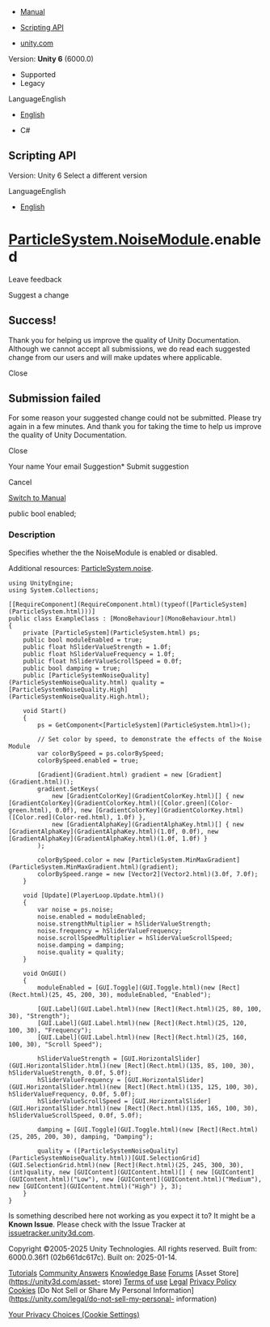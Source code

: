 [ ]()

  * [Manual](../Manual/index.html)
  * [Scripting API](../ScriptReference/index.html)

  * [unity.com](https://unity.com/)

Version: **Unity 6** (6000.0)

  * Supported
  * Legacy

LanguageEnglish

  * [English]()

  * C#

[ ](https://docs.unity3d.com)

## Scripting API

Version: Unity 6 Select a different version

LanguageEnglish

  * [English]()

#  [ParticleSystem.NoiseModule](ParticleSystem.NoiseModule.html).enabled

Leave feedback

Suggest a change

## Success!

Thank you for helping us improve the quality of Unity Documentation. Although
we cannot accept all submissions, we do read each suggested change from our
users and will make updates where applicable.

Close

## Submission failed

For some reason your suggested change could not be submitted. Please <a>try
again</a> in a few minutes. And thank you for taking the time to help us
improve the quality of Unity Documentation.

Close

Your name Your email Suggestion* Submit suggestion

Cancel

[Switch to Manual](../Manual/class-ParticleSystem.html "Go to ParticleSystem
Component in the Manual")

public bool enabled;

### Description

Specifies whether the the NoiseModule is enabled or disabled.

Additional resources: [ParticleSystem.noise](ParticleSystem-noise.html).

    
    
    using UnityEngine;
    using System.Collections;  
      
    [[RequireComponent](RequireComponent.html)(typeof([ParticleSystem](ParticleSystem.html)))]
    public class ExampleClass : [MonoBehaviour](MonoBehaviour.html)
    {
        private [ParticleSystem](ParticleSystem.html) ps;
        public bool moduleEnabled = true;
        public float hSliderValueStrength = 1.0f;
        public float hSliderValueFrequency = 1.0f;
        public float hSliderValueScrollSpeed = 0.0f;
        public bool damping = true;
        public [ParticleSystemNoiseQuality](ParticleSystemNoiseQuality.html) quality = [ParticleSystemNoiseQuality.High](ParticleSystemNoiseQuality.High.html);  
      
        void Start()
        {
            ps = GetComponent<[ParticleSystem](ParticleSystem.html)>();  
      
            // Set color by speed, to demonstrate the effects of the Noise Module
            var colorBySpeed = ps.colorBySpeed;
            colorBySpeed.enabled = true;  
      
            [Gradient](Gradient.html) gradient = new [Gradient](Gradient.html)();
            gradient.SetKeys(
                new [GradientColorKey](GradientColorKey.html)[] { new [GradientColorKey](GradientColorKey.html)([Color.green](Color-green.html), 0.0f), new [GradientColorKey](GradientColorKey.html)([Color.red](Color-red.html), 1.0f) },
                new [GradientAlphaKey](GradientAlphaKey.html)[] { new [GradientAlphaKey](GradientAlphaKey.html)(1.0f, 0.0f), new [GradientAlphaKey](GradientAlphaKey.html)(1.0f, 1.0f) }
            );  
      
            colorBySpeed.color = new [ParticleSystem.MinMaxGradient](ParticleSystem.MinMaxGradient.html)(gradient);
            colorBySpeed.range = new [Vector2](Vector2.html)(3.0f, 7.0f);
        }  
      
        void [Update](PlayerLoop.Update.html)()
        {
            var noise = ps.noise;
            noise.enabled = moduleEnabled;
            noise.strengthMultiplier = hSliderValueStrength;
            noise.frequency = hSliderValueFrequency;
            noise.scrollSpeedMultiplier = hSliderValueScrollSpeed;
            noise.damping = damping;
            noise.quality = quality;
        }  
      
        void OnGUI()
        {
            moduleEnabled = [GUI.Toggle](GUI.Toggle.html)(new [Rect](Rect.html)(25, 45, 200, 30), moduleEnabled, "Enabled");  
      
            [GUI.Label](GUI.Label.html)(new [Rect](Rect.html)(25, 80, 100, 30), "Strength");
            [GUI.Label](GUI.Label.html)(new [Rect](Rect.html)(25, 120, 100, 30), "Frequency");
            [GUI.Label](GUI.Label.html)(new [Rect](Rect.html)(25, 160, 100, 30), "Scroll Speed");  
      
            hSliderValueStrength = [GUI.HorizontalSlider](GUI.HorizontalSlider.html)(new [Rect](Rect.html)(135, 85, 100, 30), hSliderValueStrength, 0.0f, 5.0f);
            hSliderValueFrequency = [GUI.HorizontalSlider](GUI.HorizontalSlider.html)(new [Rect](Rect.html)(135, 125, 100, 30), hSliderValueFrequency, 0.0f, 5.0f);
            hSliderValueScrollSpeed = [GUI.HorizontalSlider](GUI.HorizontalSlider.html)(new [Rect](Rect.html)(135, 165, 100, 30), hSliderValueScrollSpeed, 0.0f, 5.0f);  
      
            damping = [GUI.Toggle](GUI.Toggle.html)(new [Rect](Rect.html)(25, 205, 200, 30), damping, "Damping");  
      
            quality = ([ParticleSystemNoiseQuality](ParticleSystemNoiseQuality.html))[GUI.SelectionGrid](GUI.SelectionGrid.html)(new [Rect](Rect.html)(25, 245, 300, 30), (int)quality, new [GUIContent](GUIContent.html)[] { new [GUIContent](GUIContent.html)("Low"), new [GUIContent](GUIContent.html)("Medium"), new [GUIContent](GUIContent.html)("High") }, 3);
        }
    }
    

Is something described here not working as you expect it to? It might be a
**Known Issue**. Please check with the Issue Tracker at
[issuetracker.unity3d.com](https://issuetracker.unity3d.com).

Copyright ©2005-2025 Unity Technologies. All rights reserved. Built from:
6000.0.36f1 (02b661dc617c). Built on: 2025-01-14.

[Tutorials](https://unity3d.com/learn) [Community
Answers](https://answers.unity3d.com) [Knowledge
Base](https://support.unity3d.com/hc/en-us)
[Forums](https://forum.unity3d.com) [Asset Store](https://unity3d.com/asset-
store) [Terms of use](https://docs.unity3d.com/Manual/TermsOfUse.html)
[Legal](https://unity.com/legal) [Privacy
Policy](https://unity.com/legal/privacy-policy)
[Cookies](https://unity.com/legal/cookie-policy) [Do Not Sell or Share My
Personal Information](https://unity.com/legal/do-not-sell-my-personal-
information)

[Your Privacy Choices (Cookie Settings)](javascript:void\(0\);)


